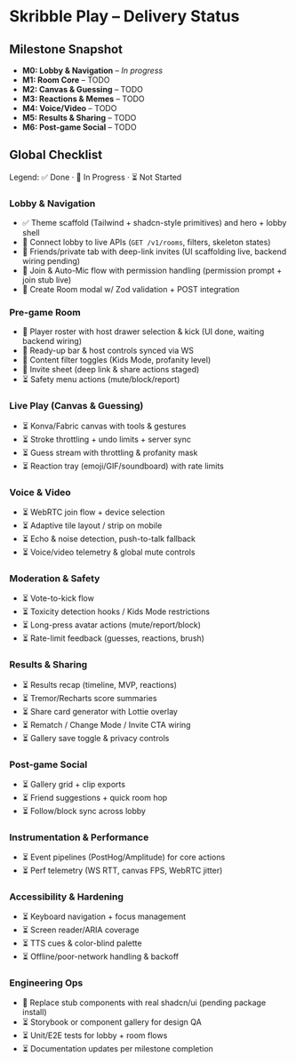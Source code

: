 # Skribble Play – Delivery Status

## Milestone Snapshot
- **M0: Lobby & Navigation** – _In progress_
- **M1: Room Core** – TODO
- **M2: Canvas & Guessing** – TODO
- **M3: Reactions & Memes** – TODO
- **M4: Voice/Video** – TODO
- **M5: Results & Sharing** – TODO
- **M6: Post-game Social** – TODO

## Global Checklist

Legend: ✅ Done · 🚧 In Progress · ⏳ Not Started

### Lobby & Navigation
- ✅ Theme scaffold (Tailwind + shadcn-style primitives) and hero + lobby shell
- 🚧 Connect lobby to live APIs (`GET /v1/rooms`, filters, skeleton states)
- 🚧 Friends/private tab with deep-link invites (UI scaffolding live, backend wiring pending)
- 🚧 Join & Auto-Mic flow with permission handling (permission prompt + join stub live)
- 🚧 Create Room modal w/ Zod validation + POST integration

### Pre-game Room
- 🚧 Player roster with host drawer selection & kick (UI done, waiting backend wiring)
- 🚧 Ready-up bar & host controls synced via WS
- 🚧 Content filter toggles (Kids Mode, profanity level)
- 🚧 Invite sheet (deep link & share actions staged)
- ⏳ Safety menu actions (mute/block/report)

### Live Play (Canvas & Guessing)
- ⏳ Konva/Fabric canvas with tools & gestures
- ⏳ Stroke throttling + undo limits + server sync
- ⏳ Guess stream with throttling & profanity mask
- ⏳ Reaction tray (emoji/GIF/soundboard) with rate limits

### Voice & Video
- ⏳ WebRTC join flow + device selection
- ⏳ Adaptive tile layout / strip on mobile
- ⏳ Echo & noise detection, push-to-talk fallback
- ⏳ Voice/video telemetry & global mute controls

### Moderation & Safety
- ⏳ Vote-to-kick flow
- ⏳ Toxicity detection hooks / Kids Mode restrictions
- ⏳ Long-press avatar actions (mute/report/block)
- ⏳ Rate-limit feedback (guesses, reactions, brush)

### Results & Sharing
- ⏳ Results recap (timeline, MVP, reactions)
- ⏳ Tremor/Recharts score summaries
- ⏳ Share card generator with Lottie overlay
- ⏳ Rematch / Change Mode / Invite CTA wiring
- ⏳ Gallery save toggle & privacy controls

### Post-game Social
- ⏳ Gallery grid + clip exports
- ⏳ Friend suggestions + quick room hop
- ⏳ Follow/block sync across lobby

### Instrumentation & Performance
- ⏳ Event pipelines (PostHog/Amplitude) for core actions
- ⏳ Perf telemetry (WS RTT, canvas FPS, WebRTC jitter)

### Accessibility & Hardening
- ⏳ Keyboard navigation + focus management
- ⏳ Screen reader/ARIA coverage
- ⏳ TTS cues & color-blind palette
- ⏳ Offline/poor-network handling & backoff

### Engineering Ops
- 🚧 Replace stub components with real shadcn/ui (pending package install)
- ⏳ Storybook or component gallery for design QA
- ⏳ Unit/E2E tests for lobby + room flows
- ⏳ Documentation updates per milestone completion
